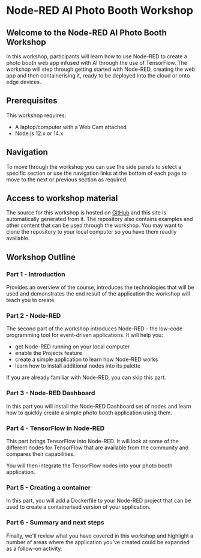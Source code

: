 # Node-RED AI Photo Booth Workshop

## Welcome to the Node-RED AI Photo Booth Workshop

In this workshop, participants will learn how to use Node-RED to create a photo
booth web app infused with AI through the use of TensorFlow. The workshop will step
through getting started with Node-RED, creating the web app and then containerising
it, ready to be deployed into the cloud or onto edge devices.

## Prerequisites

This workshop requires:

 - A laptop/computer with a Web Cam attached
 - Node.js 12.x or 14.x

## Navigation

To move through the workshop you can use the side panels to select a specific
section or use the navigation links at the bottom of each page to move to the
next or previous section as required.

## Access to workshop material

The source for this workshop is hosted on [GitHub](https://github.com/knolleary/node-red-workshop-photobooth/)
and this site is automatically generated from it. The repository also contains
examples and other content that can be used through the workshop. You may want
to clone the repository to your local computer so you have them readily available.

## Workshop Outline

### Part 1 - Introduction

Provides an overview of the course, introduces the technologies that will be used
and demonstrates the end result of the application the workshop will teach you to create.

### Part 2 - Node-RED

The second part of the workshop introduces Node-RED - the low-code programming
tool for event-driven applications. It will help you:
 - get Node-RED running on your local computer
 - enable the Projects feature
 - create a simple application to learn how Node-RED works
 - learn how to install additional nodes into its palette

If you are already familiar with Node-RED, you can skip this part.

### Part 3 - Node-RED Dashboard

In this part you will install the Node-RED Dashboard set of nodes and learn how
to quickly create a simple photo booth application using them.

### Part 4 - TensorFlow in Node-RED

This part brings TensorFlow into Node-RED. It will look at some of the different
nodes for TensorFlow that are available from the community and compares their
capabilities.

You will then integrate the TensorFlow nodes into your photo booth application.

### Part 5 - Creating a container

In this part, you will add a Dockerfile to your Node-RED project that can be used
to create a containerised version of your application.

### Part 6 - Summary and next steps

Finally, we'll review what you have covered in this workshop and highlight a number
of areas where the application you've created could be expanded as a follow-on
activity.


